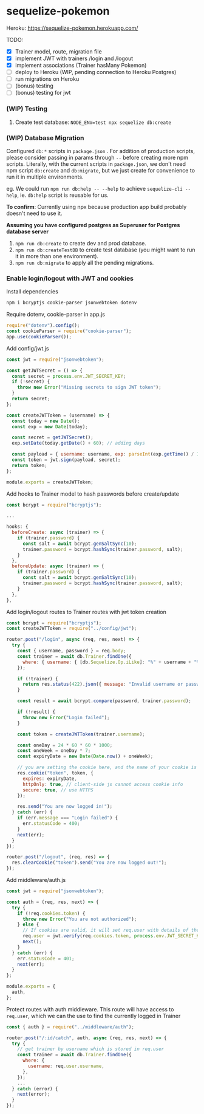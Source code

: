 # sequelize-pokemon

Heroku: https://sequelize-pokemon.herokuapp.com/

TODO:

- [x] Trainer model, route, migration file
- [x] implement JWT with trainers /login and /logout
- [x] implement associations (Trainer hasMany Pokemon)
- [ ] deploy to Heroku (WIP, pending connection to Heroku Postgres)
- [ ] run migrations on Heroku
- [ ] (bonus) testing
- [ ] (bonus) testing for jwt

### (WIP) Testing

1. Create test database: `NODE_ENV=test npx sequelize db:create`

### (WIP) Database Migration

Configured `db:*` scripts in `package.json` . For addition of production scripts, please consider passing in params through `--` before creating more npm scripts.
Literally, with the current scripts in `package.json`, we don't need npm script `db:create` and `db:migrate`, but we just create for convenience to run it in multiple environments.

eg. We could run `npm run db:help -- --help` to achieve `sequelize-cli --help`, ie. `db:help` script is reusable for us.

**To confirm**: Currently using npx because production app build probably doesn't need to use it.

**Assuming you have configured postgres as Superuser for Postgres database server**

1. `npm run db:create` to create dev and prod database.
2. `npm run db:createTestDB` to create test database (you might want to run it in more than one environment).
3. `npm run db:migrate` to apply all the pending migrations.

### Enable login/logout with JWT and cookies

Install dependencies

```bash
npm i bcryptjs cookie-parser jsonwebtoken dotenv
```

Require dotenv, cookie-parser in app.js

```js
require("dotenv").config();
const cookieParser = require("cookie-parser");
app.use(cookieParser());
```

Add config/jwt.js

```js
const jwt = require("jsonwebtoken");

const getJWTSecret = () => {
  const secret = process.env.JWT_SECRET_KEY;
  if (!secret) {
    throw new Error("Missing secrets to sign JWT token");
  }
  return secret;
};

const createJWTToken = (username) => {
  const today = new Date();
  const exp = new Date(today);

  const secret = getJWTSecret();
  exp.setDate(today.getDate() + 60); // adding days

  const payload = { username: username, exp: parseInt(exp.getTime() / 1000) };
  const token = jwt.sign(payload, secret);
  return token;
};

module.exports = createJWTToken;
```

Add hooks to Trainer model to hash passwords before create/update

```js
const bcrypt = require("bcryptjs");

...

hooks: {
  beforeCreate: async (trainer) => {
    if (trainer.password) {
      const salt = await bcrypt.genSaltSync(10);
      trainer.password = bcrypt.hashSync(trainer.password, salt);
    }
  },
  beforeUpdate: async (trainer) => {
    if (trainer.password) {
      const salt = await bcrypt.genSaltSync(10);
      trainer.password = bcrypt.hashSync(trainer.password, salt);
    }
  },
},
```

Add login/logout routes to Trainer routes with jwt token creation

```js
const bcrypt = require("bcryptjs");
const createJWTToken = require("../config/jwt");

router.post("/login", async (req, res, next) => {
  try {
    const { username, password } = req.body;
    const trainer = await db.Trainer.findOne({
      where: { username: { [db.Sequelize.Op.iLike]: "%" + username + "%" } },
    });

    if (!trainer) {
      return res.status(422).json({ message: "Invalid username or password." });
    }

    const result = await bcrypt.compare(password, trainer.password);

    if (!result) {
      throw new Error("Login failed");
    }

    const token = createJWTToken(trainer.username);

    const oneDay = 24 * 60 * 60 * 1000;
    const oneWeek = oneDay * 7;
    const expiryDate = new Date(Date.now() + oneWeek);

    // you are setting the cookie here, and the name of your cookie is `token`
    res.cookie("token", token, {
      expires: expiryDate,
      httpOnly: true, // client-side js cannot access cookie info
      secure: true, // use HTTPS
    });

    res.send("You are now logged in!");
  } catch (err) {
    if (err.message === "Login failed") {
      err.statusCode = 400;
    }
    next(err);
  }
});

router.post("/logout", (req, res) => {
  res.clearCookie("token").send("You are now logged out!");
});
```

Add middleware/auth.js

```js
const jwt = require("jsonwebtoken");

const auth = (req, res, next) => {
  try {
    if (!req.cookies.token) {
      throw new Error("You are not authorized");
    } else {
      // If cookies are valid, it will set req.user with details of the currently logged in user
      req.user = jwt.verify(req.cookies.token, process.env.JWT_SECRET_KEY);
      next();
    }
  } catch (err) {
    err.statusCode = 401;
    next(err);
  }
};

module.exports = {
  auth,
};
```

Protect routes with auth middleware. This route will have access to `req.user`, which we can the use to find the currently logged in Trainer

```js
const { auth } = require("../middleware/auth");

router.post("/:id/catch", auth, async (req, res, next) => {
  try {
    // get trainer by username which is stored in req.user
    const trainer = await db.Trainer.findOne({
      where: {
        username: req.user.username,
      },
    });
    ...
  } catch (error) {
    next(error);
  }
});
```
